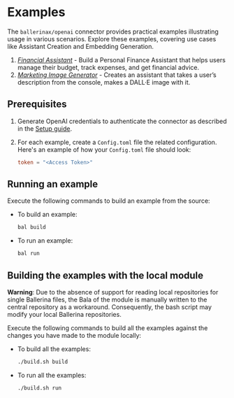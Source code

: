 # Examples

The `ballerinax/openai` connector provides practical examples illustrating usage in various scenarios. Explore these examples, covering use cases like Assistant Creation and Embedding Generation.

1. [*Financial Assistant*](https://github.com/ballerina-platform/module-ballerinax-openai/tree/main/examples/financial-assistant) - Build a Personal Finance Assistant that helps users manage their budget, track expenses, and get financial advice.
2. [*Marketing Image Generator*](https://github.com/ballerina-platform/module-ballerinax-openai/tree/main/examples/marketing-image-generator) - 
Creates an assistant that takes a user’s description from the console, makes a DALL·E image with it.

## Prerequisites

1. Generate OpenAI credentials to authenticate the connector as described in the [Setup guide](https://central.ballerina.io/ballerinax/openai/latest#setup-guide).

2. For each example, create a `Config.toml` file the related configuration. Here's an example of how your `Config.toml` file should look:

    ```toml
    token = "<Access Token>"
    ```

## Running an example

Execute the following commands to build an example from the source:

* To build an example:

    ```bash
    bal build
    ```

* To run an example:

    ```bash
    bal run
    ```

## Building the examples with the local module

**Warning**: Due to the absence of support for reading local repositories for single Ballerina files, the Bala of the module is manually written to the central repository as a workaround. Consequently, the bash script may modify your local Ballerina repositories.

Execute the following commands to build all the examples against the changes you have made to the module locally:

* To build all the examples:

    ```bash
    ./build.sh build
    ```

* To run all the examples:

    ```bash
    ./build.sh run
    ```
